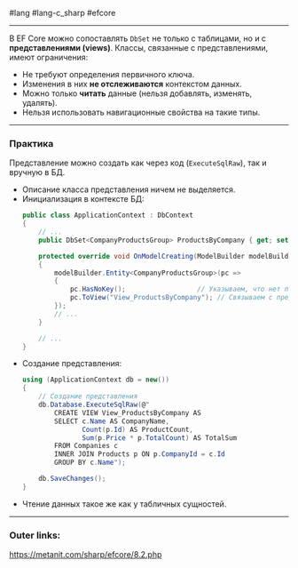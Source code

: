 #lang #lang-c_sharp #efcore 

---
В EF Core можно сопоставлять `DbSet` не только с таблицами, но и с **представлениями (views)**.
Классы, связанные с представлениями, имеют ограничения:
  - Не требуют определения первичного ключа.
  - Изменения в них **не отслеживаются** контекстом данных.
  - Можно только **читать** данные (нельзя добавлять, изменять, удалять).
  - Нельзя использовать навигационные свойства на такие типы.

---
### Практика
Представление можно создать как через код (`ExecuteSqlRaw`), так и вручную в БД.

- Описание класса представления ничем не выделяется.
- Инициализация в контексте БД:
	```csharp
	public class ApplicationContext : DbContext
	{
		// ...
	    public DbSet<CompanyProductsGroup> ProductsByCompany { get; set; } = null!;
	
	    protected override void OnModelCreating(ModelBuilder modelBuilder)
	    {
	        modelBuilder.Entity<CompanyProductsGroup>(pc =>
	        {
	            pc.HasNoKey();                  // Указываем, что нет первичного ключа
	            pc.ToView("View_ProductsByCompany"); // Связываем с представлением
	        });
	        // ...
	    }
	
		// ...
	}
	```
- Создание представления:
	```csharp
	using (ApplicationContext db = new())
	{
	    // Создание представления
	    db.Database.ExecuteSqlRaw(@"
	        CREATE VIEW View_ProductsByCompany AS 
	        SELECT c.Name AS CompanyName, 
	               Count(p.Id) AS ProductCount, 
	               Sum(p.Price * p.TotalCount) AS TotalSum
	        FROM Companies c
	        INNER JOIN Products p ON p.CompanyId = c.Id
	        GROUP BY c.Name");
	
	    db.SaveChanges();
	}
	```
- Чтение данных такое же как у табличных сущностей.

---
### Outer links:
https://metanit.com/sharp/efcore/8.2.php